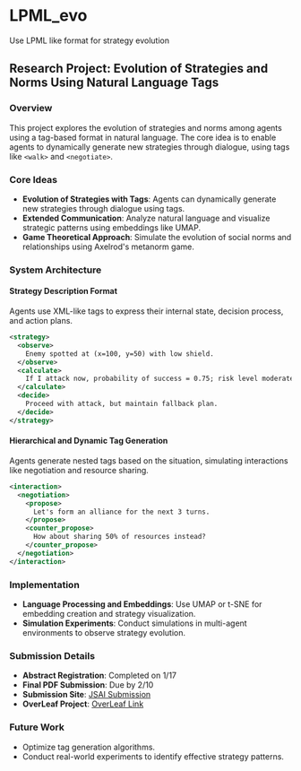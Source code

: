 # LPML_evo

Use LPML like format for strategy evolution

## Research Project: Evolution of Strategies and Norms Using Natural Language Tags

### Overview

This project explores the evolution of strategies and norms among agents using a tag-based format in natural language. The core idea is to enable agents to dynamically generate new strategies through dialogue, using tags like `<walk>` and `<negotiate>`.

### Core Ideas

- **Evolution of Strategies with Tags**: Agents can dynamically generate new strategies through dialogue using tags.
- **Extended Communication**: Analyze natural language and visualize strategic patterns using embeddings like UMAP.
- **Game Theoretical Approach**: Simulate the evolution of social norms and relationships using Axelrod's metanorm game.

### System Architecture

#### Strategy Description Format

Agents use XML-like tags to express their internal state, decision process, and action plans.

```xml
<strategy>
  <observe>
    Enemy spotted at (x=100, y=50) with low shield.
  </observe>
  <calculate>
    If I attack now, probability of success = 0.75; risk level moderate.
  </calculate>
  <decide>
    Proceed with attack, but maintain fallback plan.
  </decide>
</strategy>
```

#### Hierarchical and Dynamic Tag Generation

Agents generate nested tags based on the situation, simulating interactions like negotiation and resource sharing.

```xml
<interaction>
  <negotiation>
    <propose>
      Let's form an alliance for the next 3 turns.
    </propose>
    <counter_propose>
      How about sharing 50% of resources instead?
    </counter_propose>
  </negotiation>
</interaction>
```

### Implementation

- **Language Processing and Embeddings**: Use UMAP or t-SNE for embedding creation and strategy visualization.
- **Simulation Experiments**: Conduct simulations in multi-agent environments to observe strategy evolution.

### Submission Details

- **Abstract Registration**: Completed on 1/17
- **Final PDF Submission**: Due by 2/10
- **Submission Site**: [JSAI Submission](https://jsai.confit.atlas.jp/presenter/contents)
- **OverLeaf Project**: [OverLeaf Link](https://www.overleaf.com/project/6780b9710417b84843241d09)

### Future Work

- Optimize tag generation algorithms.
- Conduct real-world experiments to identify effective strategy patterns.
